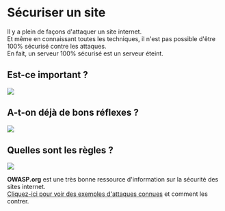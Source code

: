 # Sécuriser un site

Il y a plein de façons d'attaquer un site internet.  
Et même en connaissant toutes les techniques, il n'est pas possible d'être 100% sécurisé contre les attaques.  
En fait, un serveur 100% sécurisé est un serveur éteint.

## Est-ce important ?

[![](https://www.commitstrip.com/wp-content/uploads/2017/06/Strip-La-s%C3%A9curit%C3%A9-apr%C3%A8s-tout-2.jpg)](http://localhost:8080/category/1/delete)

## A-t-on déjà de bons réflexes ?

[![](https://www.commitstrip.com/wp-content/uploads/2018/01/Strip-Audit-s%C3%A9curit%C3%A9-650-final.jpg)](http://localhost:8080/category/1/delete)

## Quelles sont les règles ?

[![](http://www.commitstrip.com/wp-content/uploads/2016/01/Strip-Cdiscount-650-final-1.jpg)](http://localhost:8080/category/1/delete)

**OWASP.org** est une très bonne ressource d'information sur la sécurité des sites internet.  
[Cliquez-ici pour voir des exemples d'attaques connues](http://localhost:8080/category/1/delete) et comment les contrer.